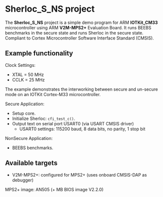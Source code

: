 Sherloc_S_NS project
========================

The **Sherloc_S_NS** project is a simple demo program for
ARM **IOTKit_CM33** microcontroller using ARM **V2M-MPS2+** Evaluation Board.
It runs BEEBS benchmarks in the secure state and runs Sherloc in the secure state.
Compliant to Cortex Microcontroller Software Interface Standard (CMSIS).

## Example functionality

Clock Settings:

- XTAL = 50 MHz
- CCLK = 25 MHz

The example demonstrates the interworking between secure and un-secure mode
on an IOTKit Cortex-M33 microcontroller.

Secure Application:

- Setup core.
- Initialize Sherloc: `cfi_test_c()`.
- Output text on serial port USART0 (via USART CMSIS driver)
  - USART0 settings: 115200 baud, 8 data bits, no parity, 1 stop bit

NonSecure Application:

- BEEBS benchmarks.

## Available targets

- V2M-MPS2+: configured for MPS2+ (uses onboard CMSIS-DAP as debugger)

MPS2+ image: AN505 (+ MB BIOS image V2.2.0)
